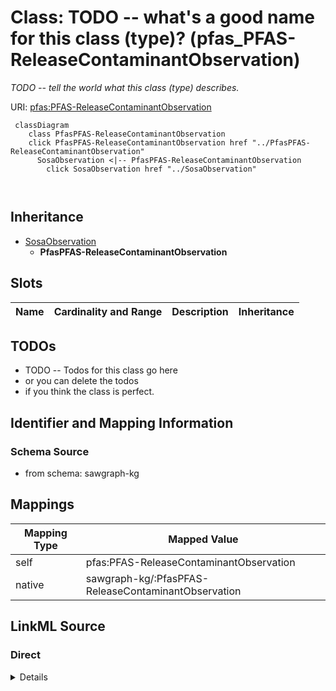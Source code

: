 

# Class: TODO -- what's a good name for this class (type)? (pfas_PFAS-ReleaseContaminantObservation)


_TODO -- tell the world what this class (type) describes._





URI: [pfas:PFAS-ReleaseContaminantObservation](http://sawgraph.spatialai.org/v1/pfas#PFAS-ReleaseContaminantObservation)






```mermaid
 classDiagram
    class PfasPFAS-ReleaseContaminantObservation
    click PfasPFAS-ReleaseContaminantObservation href "../PfasPFAS-ReleaseContaminantObservation"
      SosaObservation <|-- PfasPFAS-ReleaseContaminantObservation
        click SosaObservation href "../SosaObservation"
      
      
```





## Inheritance
* [SosaObservation](../classes/SosaObservation.md)
    * **PfasPFAS-ReleaseContaminantObservation**



## Slots

| Name | Cardinality and Range | Description | Inheritance |
| ---  | --- | --- | --- |









## TODOs

* TODO -- Todos for this class go here
* or you can delete the todos
* if you think the class is perfect.

## Identifier and Mapping Information







### Schema Source


* from schema: sawgraph-kg




## Mappings

| Mapping Type | Mapped Value |
| ---  | ---  |
| self | pfas:PFAS-ReleaseContaminantObservation |
| native | sawgraph-kg/:PfasPFAS-ReleaseContaminantObservation |







## LinkML Source

<!-- TODO: investigate https://stackoverflow.com/questions/37606292/how-to-create-tabbed-code-blocks-in-mkdocs-or-sphinx -->

### Direct

<details>
```yaml
name: pfas_PFAS-ReleaseContaminantObservation
description: TODO -- tell the world what this class (type) describes.
title: TODO -- what's a good name for this class (type)?
todos:
- TODO -- Todos for this class go here
- or you can delete the todos
- if you think the class is perfect.
notes:
- Class with 733 occurences.
from_schema: sawgraph-kg
is_a: sosa_Observation
class_uri: pfas:PFAS-ReleaseContaminantObservation

```
</details>

### Induced

<details>
```yaml
name: pfas_PFAS-ReleaseContaminantObservation
description: TODO -- tell the world what this class (type) describes.
title: TODO -- what's a good name for this class (type)?
todos:
- TODO -- Todos for this class go here
- or you can delete the todos
- if you think the class is perfect.
notes:
- Class with 733 occurences.
from_schema: sawgraph-kg
is_a: sosa_Observation
class_uri: pfas:PFAS-ReleaseContaminantObservation

```
</details>